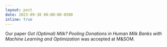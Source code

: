 ```yaml
---
layout: post
date: 2023-09-30 00:00:00-0500
inline: true
---
```


Our paper _Got (Optimal) Milk? Pooling Donations in Human Milk Banks with Machine Learning and Optimization_ was accepted at M&SOM.

